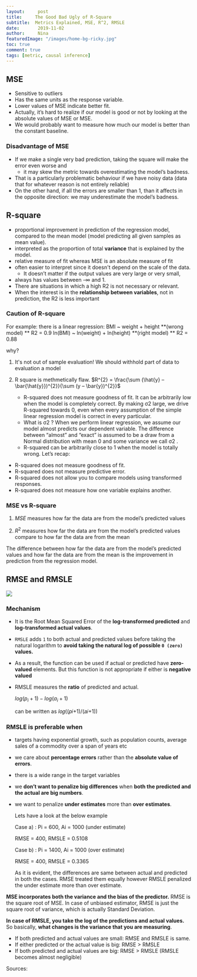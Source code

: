 ```yaml
---
layout:     post
title:     The Good Bad Ugly of R-Square
subtitle:  Metrics Explained, MSE, R^2, RMSLE
date:       2019-11-02
author:     Nina
featuredImage: "/images/home-bg-ricky.jpg"
toc: true
comment: true
tags: [metric, causal inference]
---
```



## MSE

- Sensitive to outliers
- Has the same units as the response variable.
- Lower values of MSE indicate better fit.
- Actually, it’s hard to realize if our model is good or not by looking at the absolute values of MSE or MSE.
- We would probably want to measure how much our model is better than the constant baseline.



### Disadvantage of MSE

- If we make a single very bad prediction, taking the square will make the error even worse and
  - it may skew the metric towards overestimating the model’s badness.
- That is a particularly problematic behaviour if we have noisy data (data that for whatever reason is not entirely reliable) 
- On the other hand, if all the errors are smaller than 1, than it affects in the opposite direction: we may underestimate the model’s badness.



## R-square

- proportional improvement in prediction of the regression model, compared to the mean model (model predicting all given samples as mean value).
- interpreted as the proportion of total **variance** that is explained by the model.
- relative measure of fit whereas MSE is an absolute measure of fit
- often easier to interpret since it doesn't depend on the scale of the data.
  - It doesn’t matter if the output values are very large or very small,
- always has values between -∞ and 1.
- There are situations in which a high R2 is not necessary or relevant.
- When the interest is in the **relationship between variables**, not in prediction, the R2 is less important


### Caution of R-square

For example: there is a linear regression:
BMI ~ weight + height **(wrong model)   			**			R2 = 0.9
ln(BMI) ~ ln(weight) + ln(height)  **(right model) **	R2 = 0.88

why?
1) It's not out of sample evaluation! We should withhold part of data to evaluation a model

2) R square is methmetically flaw.
   $R^{2} =  \frac{\sum (\hat{y} – \bar{\hat{y}})^{2}}{\sum (y – \bar{y})^{2}}$

   - R-squared does not measure goodness of fit. It can be arbitrarily low when the model is completely correct. By making  σ2  large, we drive R-squared towards 0, even when every assumption of the simple linear regression model is correct in every particular.
   - What is  σ2 ?  When we perform linear regression, we assume our model almost predicts our dependent variable. The difference between “almost” and “exact” is assumed to be a draw from a Normal distribution with mean 0 and some variance we call  σ2 .
   - R-squared can be arbitrarily close to 1 when the model is totally wrong.
Let’s recap:
* R-squared does not measure goodness of fit.
* R-squared does not measure predictive error.
* R-squared does not allow you to compare models using transformed responses.
* R-squared does not measure how one variable explains another.



### MSE vs R-square

1. $MSE$ measures how far the data are from the model’s predicted values

2. $R^2$ measures how far the data are from the model’s predicted values compare to how far the data are from the mean

The difference between how far the data are from the model’s predicted values and how far the data are from the mean is the improvement in prediction from the regression model.



## RMSE and RMSLE

![](https://hrngok.github.io/images/cost.jpg)

### Mechanism

- It is the Root Mean Squared Error of the **log-transformed predicted** and **log-transformed actual values**.
- `RMSLE` adds `1` to both actual and predicted values before taking the natural logarithm to **avoid taking the natural log of possible `0 (zero)` values.**
- As a result, the function can be used if actual or predicted have **zero-valued** elements. But this function is not appropriate if either is **negative valued**

- RMSLE measures the **ratio** of predicted and actual.

  $log(p_i +1) − log(a_i+1)$

  can be written as 𝑙𝑜𝑔((𝑝𝑖+1)/(𝑎𝑖+1))





### RMSLE is preferable when

- targets having exponential growth, such as population counts, average sales of a commodity over a span of years etc

- we care about **percentage errors** rather than the **absolute value of errors**.

- there is a wide range in the target variables

- we **don’t want to penalize big differences** when **both the predicted and the actual are big numbers**.

- we want to penalize **under estimates** more than **over estimates**.

  Lets have a look at the below example

  Case a) : Pi = 600, Ai = 1000 (under estimate)

  RMSE = 400, RMSLE = 0.5108

  Case b) : Pi = 1400, Ai = 1000  (over estimate)

  RMSE = 400, RMSLE = 0.3365

  As it is evident, the differences are same between actual and predicted in both the cases. RMSE treated them equally however RMSLE penalized the under estimate more than over estimate.



**MSE incorporates both the variance and the bias of the predictor.** RMSE is the square root of MSE. In case of unbiased estimator, RMSE is just the square root of variance, which is actually Standard Deviation.

**In case of RMSLE, you take the log of the predictions and actual values.** So basically, **what changes is the variance that you are measuring**.

- If both predicted and actual values are small: RMSE and RMSLE is same.
- If either predicted or the actual value is big: RMSE > RMSLE
- If both predicted and actual values are big: RMSE > RMSLE (RMSLE becomes almost negligible)







Sources:

[](https://data.library.virginia.edu/is-r-squared-useless/)

[](https://hrngok.github.io/posts/metrics/)
